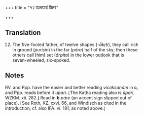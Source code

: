 +++
title = "१२ पञ्चपादं पितरं"

+++
## Translation
12. The five-footed father, of twelve shapes (*-ā́kṛti*), they call rich  
in ground (*purīṣín*) in the far (*pára*) half of the sky; then these  
others call \[him\] set (*árpita*) in the lower outlook that is  
seven-wheeled, six-spoked.

## Notes
RV. and Ppp. have the easier and better reading *vicakṣaṇám* in **c**,  
and Ppp. reads before it *upari*. ⌊The Kaṭha reading also is *úpari*,  
WZKM. xii. 282.⌋ Read in **b** *páre* (an accent sign slipped out of  
place). ⌊See Roth, KZ. xxvi. 66, and Windisch as cited in the  
introduction; cf. also IFA. vi. 181, as noted above.⌋
